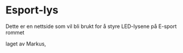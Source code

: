 # Esport-lys

Dette er en nettside som vil bli brukt for å styre LED-lysene på E-sport rommet

laget av Markus, 